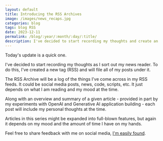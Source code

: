 ```yaml
---
layout: default
title: Introducing the RSS Archives
image: /images/news_recaps.jpg
categories: blog
tags: blog RSS
date: 2023-12-11
permalink: /blog/:year/:month/:day/:title/
description: I've decided to start recording my thoughts and create an overview of the things I'm reading in the headlines.
---
```


Today's update is a quick one.

I've decided to start recording my thoughts as I sort out my news reader. To do this, I've created a new tag (RSS) and will file all of my posts under it.

The RSS Archive will be a log of the things I've come across in my RSS feeds. It could be social media posts, news, code, scripts, etc. It just depends on what I am reading and my mood at the time.

Along with an overview and summary of a given article - provided in part by my experiments with OpenAI and Generative AI application building - each post will include my personal thoughts at the time.

Articles in this series might be expanded into full-blown features, but again it depends on my mood and the amount of time I have on my hands.

Feel free to share feedback with me on social media, [I'm easily found](https://technicaloutcast.com/about/).
